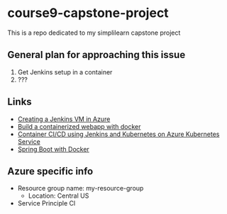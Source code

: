 # course9-capstone-project
This is a repo dedicated to my simplilearn capstone project

## General plan for approaching this issue

1) Get Jenkins setup in a container
2) ???

## Links

- [Creating a Jenkins VM in Azure](https://docs.microsoft.com/en-us/azure/developer/jenkins/configure-on-linux-vm)
- [Build a containerized webapp with docker](https://docs.microsoft.com/en-us/learn/modules/intro-to-containers/)
- [Container CI/CD using Jenkins and Kubernetes on Azure Kubernetes Service](https://docs.microsoft.com/en-us/azure/architecture/solution-ideas/articles/container-cicd-using-jenkins-and-kubernetes-on-azure-container-service)
- [Spring Boot with Docker](https://spring.io/guides/gs/spring-boot-docker/)

## Azure specific info

- Resource group name: my-resource-group
    - Location: Central US
- Service Principle Cl